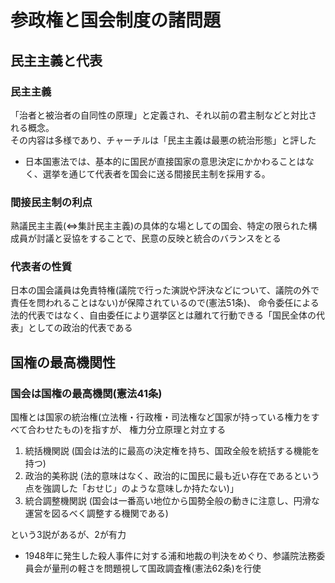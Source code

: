 # 参政権と国会制度の諸問題
## 民主主義と代表
### 民主主義
「治者と被治者の自同性の原理」と定義され、それ以前の君主制などと対比される概念。  
その内容は多様であり、チャーチルは「民主主義は最悪の統治形態」と評した

- 日本国憲法では、基本的に国民が直接国家の意思決定にかかわることはなく、選挙を通じて代表者を国会に送る間接民主制を採用する。

### 間接民主制の利点
熟議民主主義(⇔集計民主主義)の具体的な場としての国会、特定の限られた構成員が討議と妥協をすることで、民意の反映と統合のバランスをとる

### 代表者の性質
日本の国会議員は免責特権(議院で行った演説や評決などについて、議院の外で責任を問われることはない)が保障されているので(憲法51条)、
命令委任による法的代表ではなく、自由委任により選挙区とは離れて行動できる「国民全体の代表」としての政治的代表である

## 国権の最高機関性
### 国会は国権の最高機関(憲法41条)
国権とは国家の統治権(立法権・行政権・司法権など国家が持っている権力をすべて合わせたもの)を指すが、
権力分立原理と対立する

1. 統括機関説 (国会は法的に最高の決定権を持ち、国政全般を統括する機能を持つ)
2. 政治的美称説 (法的意味はなく、政治的に国民に最も近い存在であるという点を強調した「おせじ」のような意味しか持たない)」
3. 統合調整機関説 (国会は一番高い地位から国勢全般の動きに注意し、円滑な運営を図るべく調整する機関である)

という3説があるが、2が有力

- 1948年に発生した殺人事件に対する浦和地裁の判決をめぐり、参議院法務委員会が量刑の軽さを問題視して国政調査権(憲法62条)を行使
